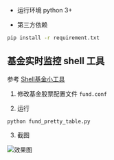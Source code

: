 * 运行环境
python 3+

* 第三方依赖

```bash
pip install -r requirement.txt
```

## 基金实时监控 shell 工具

参考 [Shell基金小工具](https://github.com/bbdle/Fund)

1. 修改基金股票配置文件 `fund.conf`

2. 运行

```python3
python fund_pretty_table.py
```

3. 截图

![效果图](https://github.com/bbdle/Fund/raw/master/images/shell_tool_screenshot.jpg)
